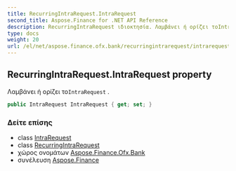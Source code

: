 ```yaml
---
title: RecurringIntraRequest.IntraRequest
second_title: Aspose.Finance for .NET API Reference
description: RecurringIntraRequest ιδιοκτησία. Λαμβάνει ή ορίζει τοIntraRequest .
type: docs
weight: 20
url: /el/net/aspose.finance.ofx.bank/recurringintrarequest/intrarequest/
---
```

## RecurringIntraRequest.IntraRequest property

Λαμβάνει ή ορίζει το`IntraRequest` .

```csharp
public IntraRequest IntraRequest { get; set; }
```

### Δείτε επίσης

* class [IntraRequest](../../intrarequest/)
* class [RecurringIntraRequest](../)
* χώρος ονομάτων [Aspose.Finance.Ofx.Bank](../../recurringintrarequest/)
* συνέλευση [Aspose.Finance](../../../)


